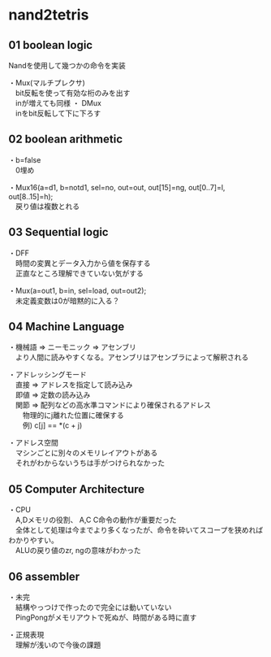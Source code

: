 # nand2tetris

## 01 boolean logic

Nandを使用して幾つかの命令を実装

・Mux(マルチプレクサ)  
　bit反転を使って有効な桁のみを出す  
　inが増えても同様
・ DMux  
　inをbit反転して下に下ろす  

## 02 boolean arithmetic

・b=false  
　0埋め  

・Mux16(a=d1, b=notd1, sel=no, out=out, out[15]=ng, out[0..7]=l, out[8..15]=h);  
　戻り値は複数とれる  

## 03 Sequential logic

・DFF  
　時間の変異とデータ入力から値を保存する  
　正直なところ理解できていない気がする  

・Mux(a=out1, b=in, sel=load, out=out2);  
　未定義変数は0が暗黙的に入る？  

## 04 Machine Language

・機械語 => ニーモニック => アセンブリ  
　より人間に読みやすくなる。アセンブリはアセンブラによって解釈される  

・アドレッシングモード  
　直接 => アドレスを指定して読み込み  
　即値 => 定数の読み込み  
　関節 => 配列などの高水準コマンドにより確保されるアドレス  
　　物理的にj離れた位置に確保する  
　　例) c[j] == *(c + j)  

・アドレス空間  
　マシンごとに別々のメモリレイアウトがある  
　それがわからないうちは手がつけられなかった  

## 05 Computer Architecture

・CPU  
　A,Dメモリの役割、 A,C C命令の動作が重要だった  
　全体として処理は今までより多くなったが、命令を砕いてスコープを狭めればわかりやすい。  
　ALUの戻り値のzr, ngの意味がわかった  

## 06 assembler

・未完  
　結構やっつけで作ったので完全には動いていない  
　PingPongがメモリアウトで死ぬが、時間がある時に直す  

・正規表現  
　理解が浅いので今後の課題  

